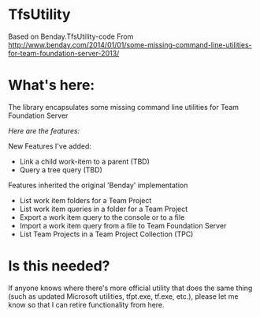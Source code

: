 # TfsUtility

Based on Benday.TfsUtility-code
From http://www.benday.com/2014/01/01/some-missing-command-line-utilities-for-team-foundation-server-2013/

# What's here:

The library encapsulates some missing command line utilities for Team Foundation Server

*Here are the features:*

New Features I've added:
 - Link a child work-item to a parent (TBD)
 - Query a tree query (TBD)

Features inherited the original 'Benday' implementation
 - List work item folders for a Team Project
 - List work item queries in a folder for a Team Project
 - Export a work item query to the console or to a file
 - Import a work item query from a file to Team Foundation Server
 - List Team Projects in a Team Project Collection (TPC)

# Is this needed?
If anyone knows where there's more official utility that does the same thing (such as updated Microsoft utilities, tfpt.exe, tf.exe, etc.), please let me know so that I can retire functionality from here. 
